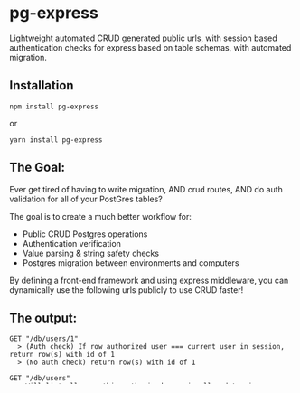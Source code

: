 # pg-express
Lightweight automated CRUD generated public urls, with session based authentication checks for express based on table schemas, with automated migration.

## Installation
```
npm install pg-express
```
or
```
yarn install pg-express
```
## The Goal:
Ever get tired of having to write migration, AND crud routes, AND do auth validation for all of your PostGres tables?

The goal is to create a much better workflow for:
  * Public CRUD Postgres operations
  * Authentication verification
  * Value parsing & string safety checks
  * Postgres migration between environments and computers

By defining a front-end framework and using express middleware, you can dynamically use the following urls publicly to use CRUD faster!

## The output:
```
GET "/db/users/1"
  > (Auth check) If row authorized user === current user in session, return row(s) with id of 1
  > (No auth check) return row(s) with id of 1

GET "/db/users"
  > Will list all rows this authorized user is allowed to view

GET "/db/users?limit=10&offset=10"
  > Will list all rows this user is authorized to view, with pagination
  > Pagination defaults to limit 25 and offset 0 when unset.

POST "/db/users/1"
with BODY { "first":"Alex" }
  > If you are user with id of 1, you can update this row
  > Any parameter in JSON body request with key matching a column from your schema will be updated
  > In body the key "first" matches column "first" in table "users" so column "first" and row 1 will be updated to value "Alex"

PUT "/db/users"
with BODY {
    "first":    "Alex",
    "last":     "Navarro",
    "email":    "alex@navarrotech.net",
    "password": "keyboard-cat"
}
  > Creates a new row using form body as columns that match column_names
  > In this case, it will match each body key (first, last, email, password) with the columns in our schema (first, last, email, password) and create a new row with those values.

DELETE "/db/users/1"
  > If you are authorized to modify this row, it will delete this row

```

## The setup:
```
const express = require('express')

const PostgresExpress = require('../index.js')

const app = express()
const { port=3000 } = process.env

// Generate a schema, so 
const schema = {
    tables: [
        {
            name: 'users',
            security: {
                read: (req, res) => {
                    // Anyone can read any row in this table
                    return true 
                },
                write: (req, res) => {
                    // Write your own authorization rules! 
                    if (req.session && req.session.user && req.session.user.id) {
                        // Return a string that will compare a column to a value.
                        // In this case, we return 'id = x' which our route will automatically compare with a "WHERE" operator.
                        // The example below says the column "id" must match the user's session id in order to be editable
                        return 'id = ' + req.session.user.id
                    }
                    return false // Return false to deny any editing
                }
            },
            columns:[
                { column_name:'id',       data_type: 'BIGSERIAL', constraints: 'NOT NULL PRIMARY KEY', index:true },
                { column_name:'email',    data_type: 'character', constraints: 'varying(120) NOT NULL UNIQUE' },
                { column_name:'password', data_type: 'character', constraints: 'varying(60)', hidden:true, encryption: '12345678901234567890123456789012' },
                { column_name:'first',    data_type: 'character', constraints: 'varying(60)' },
                { column_name:'last',     data_type: 'character', constraints: 'varying(60)' }
            ]
        }
    ]
}

// Call body parsing middleware before this!
app.use(express.json())

app.use(
    PostgresExpress({
        // Pool is currently default and only supported, client mode coming soon
        mode: 'pool',
        // Add a connection string like 'postgres://user:pass:5432/database', or a PG connection object
        connection: '',
        // Any and all configurations in this object get passed if it generates it's own connection to pg object.
        connectionConfig:{
            connectionTimeoutMillis: 0,
            idleTimeoutMillis: 10000,
            max: 10
        },
        // Migration will ensure tables and columns exist whenever booted onto new server or local environments.
        migrate: true,
        // !important: Pass the schema to tell your middleware how to handle the table routes.
        schema
    })
)
```

This is just the beginning, there is much more to come!